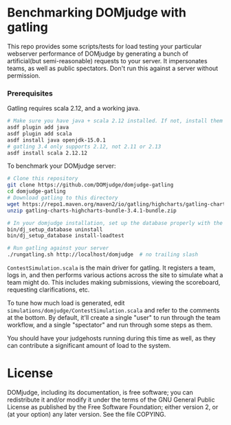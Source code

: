 # Benchmarking DOMjudge with gatling
This repo provides some scripts/tests for load testing your particular webserver performance of DOMjudge by generating a bunch of artificial(but semi-reasonable) requests to your server. It impersonates teams, as well as public spectators. Don't run this against a server without permission.

### Prerequisites
Gatling requires scala 2.12, and a working java.
```bash
# Make sure you have java + scala 2.12 installed. If not, install them using something like asdf:
asdf plugin add java
asdf plugin add scala
asdf install java openjdk-15.0.1
# gatling 3.4 only supports 2.12, not 2.11 or 2.13
asdf install scala 2.12.12
```

To benchmark your DOMjudge server:
```bash
# Clone this repository
git clone https://github.com/DOMjudge/domjudge-gatling
cd domjudge-gatling
# Download gatling to this directory
wget https://repo1.maven.org/maven2/io/gatling/highcharts/gatling-charts-highcharts-bundle/3.4.1/gatling-charts-highcharts-bundle-3.4.1-bundle.zip
unzip gatling-charts-highcharts-bundle-3.4.1-bundle.zip

# In your domjudge installation, set up the database properly with the things gatling expects
bin/dj_setup_database uninstall
bin/dj_setup_database install-loadtest

# Run gatling against your server
./rungatling.sh http://localhost/domjudge  # no trailing slash
```

`ContestSimulation.scala` is the main driver for gatling. It registers a team, logs in, and then performs various actions across the site to simulate what a team might do. This includes making submissions, viewing the scoreboard, requesting clarifications, etc.

To tune how much load is generated, edit `simulations/domjudge/ContestSimulation.scala` and refer to the comments at the bottom. By default, it'll create a single "user" to run through the team workflow, and a single "spectator" and run through some steps as them.

You should have your judgehosts running during this time as well, as they can contribute a significant amount of load to the system.

# License

DOMjudge, including its documentation, is free software; you can
redistribute it and/or modify it under the terms of the GNU General
Public License as published by the Free Software Foundation; either
version 2, or (at your option) any later version. See the file
COPYING.
